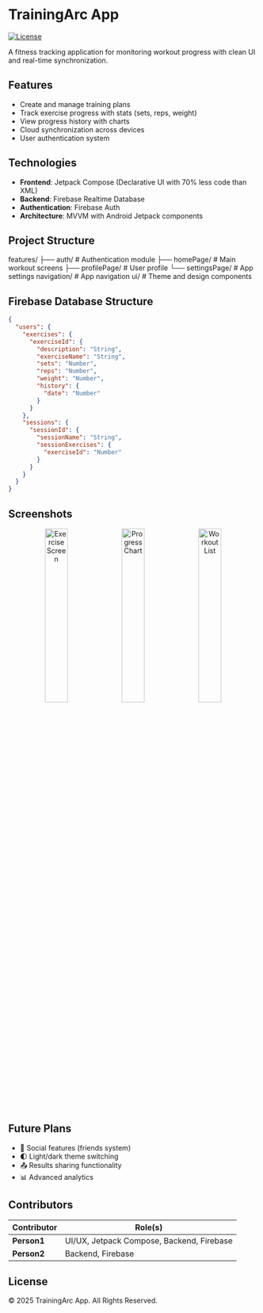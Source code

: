 # TrainingArc App

[![License](https://img.shields.io/badge/License-MIT-blue.svg)](https://opensource.org/licenses/MIT)

A fitness tracking application for monitoring workout progress with clean UI and real-time synchronization.

## Features

- Create and manage training plans
- Track exercise progress with stats (sets, reps, weight)
- View progress history with charts
- Cloud synchronization across devices
- User authentication system

## Technologies

- **Frontend**: Jetpack Compose (Declarative UI with 70% less code than XML)
- **Backend**: Firebase Realtime Database
- **Authentication**: Firebase Auth
- **Architecture**: MVVM with Android Jetpack components

## Project Structure

features/
├── auth/ # Authentication module
├── homePage/ # Main workout screens
├── profilePage/ # User profile
└── settingsPage/ # App settings
navigation/ # App navigation
ui/ # Theme and design components


## Firebase Database Structure

```json
{
  "users": {
    "exercises": {
      "exerciseId": {
        "description": "String",
        "exerciseName": "String",
        "sets": "Number",
        "reps": "Number",
        "weight": "Number",
        "history": {
          "date": "Number"
        }
      }
    },
    "sessions": {
      "sessionId": {
        "sessionName": "String",
        "sessionExercises": {
          "exerciseId": "Number"
        }
      }
    }
  }
}
```
## Screenshots

<div align="center">
  <img src="https://i.imgur.com/placeholder1.png" alt="Exercise Screen" width="30%">
  <img src="https://i.imgur.com/placeholder2.png" alt="Progress Chart" width="30%">
  <img src="https://i.imgur.com/placeholder3.png" alt="Workout List" width="30%">
</div>

## Future Plans

- 👥 Social features (friends system)  
- 🌓 Light/dark theme switching  
- 📤 Results sharing functionality  
- 📊 Advanced analytics  

## Contributors  

| Contributor       | Role(s)                          |  
|-------------------|----------------------------------|  
| **Person1**       | UI/UX, Jetpack Compose, Backend, Firebase |  
| **Person2**       | Backend, Firebase                |  

## License

© 2025 TrainingArc App. All Rights Reserved.
